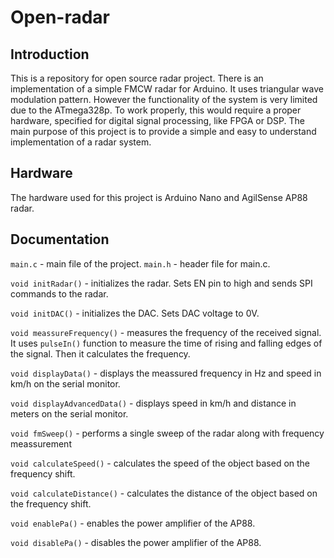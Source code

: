 # Open-radar

## Introduction

This is a repository for open source radar project. There is an implementation of a simple FMCW radar for Arduino. It uses triangular wave modulation pattern. However the functionality of the system is very limited due to the ATmega328p. To work properly, this would require a proper hardware, specified for digital signal processing, like FPGA or DSP. The main purpose of this project is to provide a simple and easy to understand implementation of a radar system.

## Hardware

The hardware used for this project is Arduino Nano and AgilSense AP88 radar.

## Documentation

`main.c` - main file of the project.
`main.h` - header file for main.c.

`void initRadar()` - initializes the radar. Sets EN pin to high and sends SPI commands to the radar.

`void initDAC()` - initializes the DAC. Sets DAC voltage to 0V.

`void meassureFrequency()` - measures the frequency of the received signal. It uses `pulseIn()` function to measure the time of rising and falling edges of the signal. Then it calculates the frequency.

`void displayData()` - displays the meassured frequency in Hz and speed in km/h on the serial monitor.

`void displayAdvancedData()` - displays speed in km/h and distance in meters on the serial monitor.

`void fmSweep()` - performs a single sweep of the radar along with frequency meassurement

`void calculateSpeed()` - calculates the speed of the object based on the frequency shift.

`void calculateDistance()` - calculates the distance of the object based on the frequency shift.

`void enablePa()` - enables the power amplifier of the AP88.

`void disablePa()` - disables the power amplifier of the AP88.
